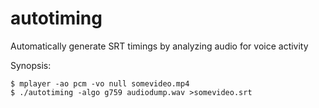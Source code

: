 # autotiming
Automatically generate SRT timings by analyzing audio for voice activity

Synopsis:

```nohighlight
$ mplayer -ao pcm -vo null somevideo.mp4
$ ./autotiming -algo g759 audiodump.wav >somevideo.srt
```
